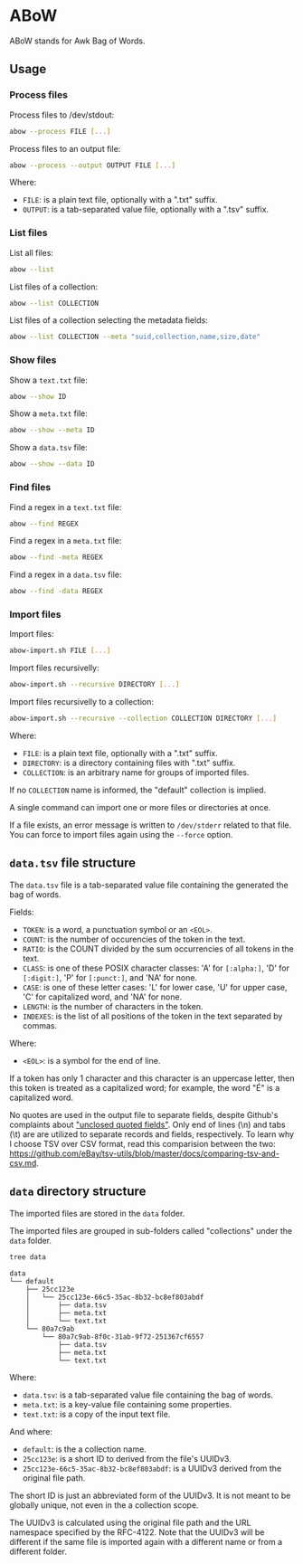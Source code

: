 # ABoW

ABoW stands for Awk Bag of Words.

## Usage

### Process files

Process files to /dev/stdout:

```bash
abow --process FILE [...]
```

Process files to an output file:

```bash
abow --process --output OUTPUT FILE [...]
```

Where:

*   `FILE`: is a plain text file, optionally with a ".txt" suffix.
*   `OUTPUT`: is a tab-separated value file, optionally with a ".tsv" suffix.

### List files

List all files:

```bash
abow --list
```

List files of a collection:

```bash
abow --list COLLECTION
```

List files of a collection selecting the metadata fields:

```bash
abow --list COLLECTION --meta "suid,collection,name,size,date"
```

### Show files

Show a `text.txt` file:

```bash
abow --show ID
```

Show a `meta.txt` file:

```bash
abow --show --meta ID
```

Show a `data.tsv` file:

```bash
abow --show --data ID
```

### Find files

Find a regex in a `text.txt` file:

```bash
abow --find REGEX
```

Find a regex in a `meta.txt` file:

```bash
abow --find -meta REGEX
```

Find a regex in a `data.tsv` file:

```bash
abow --find -data REGEX
```

### Import files

Import files:

```bash
abow-import.sh FILE [...]
```

Import files recursivelly:

```bash
abow-import.sh --recursive DIRECTORY [...]
```

Import files recursivelly to a collection:

```bash
abow-import.sh --recursive --collection COLLECTION DIRECTORY [...]
```

Where:

*   `FILE`: is a plain text file, optionally with a ".txt" suffix.
*   `DIRECTORY`: is a directory containing files with ".txt" suffix.
*   `COLLECTION`: is an arbitrary name for groups of imported files.

If no `COLLECTION` name is informed, the "default" collection is implied.

A single command can import one or more files or directories at once.

If a file exists, an error message is written to `/dev/stderr` related to that file. You can force to import files again using the `--force` option.

## `data.tsv` file structure

The `data.tsv` file is a tab-separated value file containing the generated the bag of words.

Fields:

*   `TOKEN`: is a word, a punctuation symbol or an `<EOL>`.
*   `COUNT`: is the number of occurencies of the token in the text.
*   `RATIO`: is the COUNT divided by the sum occurrencies of all tokens in the text.
*   `CLASS`: is one of these POSIX character classes: 'A' for `[:alpha:]`, 'D' for `[:digit:]`, 'P' for `[:punct:]`, and 'NA' for none.
*   `CASE`: is one of these letter cases: 'L' for lower case, 'U' for upper case, 'C' for capitalized word, and 'NA' for none.
*   `LENGTH`: is the number of characters in the token.
*   `INDEXES`: is the list of all positions of the token in the text separated by commas.

Where:

*   `<EOL>`: is a symbol for the end of line.

If a token has only 1 character and this character is an uppercase letter, then this token is treated as a capitalized word; for example, the word "É" is a capitalized word.

No quotes are used in the output file to separate fields, despite Github's complaints about ["unclosed quoted fields"](https://docs.github.com/pt/repositories/working-with-files/using-files/working-with-non-code-files). Only end of lines (\n) and tabs (\t) are are utilized to separate records and fields, respectively. To learn why I choose TSV over CSV format, read this comparision between the two: https://github.com/eBay/tsv-utils/blob/master/docs/comparing-tsv-and-csv.md.

## `data` directory structure

The imported files are stored in the `data` folder.

The imported files are grouped in sub-folders called "collections" under the `data` folder.

```bash
tree data
```
```
data
└── default
    ├── 25cc123e
    │   └── 25cc123e-66c5-35ac-8b32-bc8ef803abdf
    │       ├── data.tsv
    │       ├── meta.txt
    │       └── text.txt
    └── 80a7c9ab
        └── 80a7c9ab-8f0c-31ab-9f72-251367cf6557
            ├── data.tsv
            ├── meta.txt
            └── text.txt
```

Where:

*   `data.tsv`: is a tab-separated value file containing the bag of words.
*   `meta.txt`: is a key-value file containing some properties.
*   `text.txt`: is a copy of the input text file.

And where:

*   `default`: is the a collection name.
*   `25cc123e`: is a short ID to derived from the file's UUIDv3.
*   `25cc123e-66c5-35ac-8b32-bc8ef803abdf`: is a UUIDv3 derived from the original file path.

The short ID is just an abbreviated form of the UUIDv3. It is not meant to be globally unique, not even in the a collection scope.

The UUIDv3 is calculated using the original file path and the URL namespace specified by the RFC-4122. Note that the UUIDv3 will be different if the same file is imported again with a different name or from a different folder.


